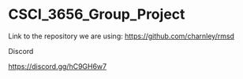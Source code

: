 # CSCI_3656_Group_Project

Link to the repository we are using: https://github.com/charnley/rmsd


Discord 

https://discord.gg/hC9GH6w7
